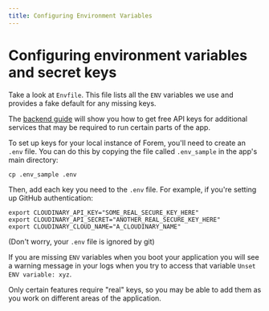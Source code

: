 ```yaml
---
title: Configuring Environment Variables
---
```


# Configuring environment variables and secret keys

Take a look at `Envfile`. This file lists all the `ENV` variables we use and
provides a fake default for any missing keys.

The [backend guide][backend_guide] will show you how to get free API keys for
additional services that may be required to run certain parts of the app.

To set up keys for your local instance of Forem, you'll need to create an `.env`
file. You can do this by copying the file called `.env_sample` in the app's main
directory:

```shell
cp .env_sample .env
```

Then, add each key you need to the `.env` file. For example, if you're setting
up GitHub authentication:

```shell
export CLOUDINARY_API_KEY="SOME_REAL_SECURE_KEY_HERE"
export CLOUDINARY_API_SECRET="ANOTHER_REAL_SECURE_KEY_HERE"
export CLOUDINARY_CLOUD_NAME="A_CLOUDINARY_NAME"
```

(Don't worry, your `.env` file is ignored by git)

If you are missing `ENV` variables when you boot your application you will see a
warning message in your logs when you try to access that variable
`Unset ENV variable: xyz`.

Only certain features require "real" keys, so you may be able to add them as you
work on different areas of the application.

[backend_guide]: /backend
[envied]: https://rubygems.org/gems/envied
